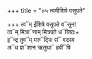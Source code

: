 +++
title = "०५ त्वमीशिषे वसुपते"

+++
त्व᳓म् ईशिषे वसुपते व᳓सूनां  
त्व᳓म् मित्रा᳓णाम् मित्रपते ध᳓यिष्ठः+  
इ᳓न्द्र तुव᳓म् मरु᳓द्भिः सं᳓ वदस्व  
अ᳓ध प्रा᳓शान ऋतुथा᳓ हवीं᳓षि